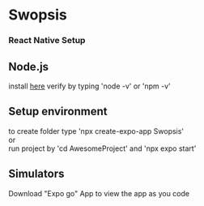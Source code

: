 # Swopsis


### React Native Setup

## Node.js 
install [here](https://nodejs.org/en/download)
verify by typing 'node -v' or 'npm -v'

## Setup environment
to create folder type 'npx create-expo-app Swopsis'  
or  
run project by 'cd AwesomeProject' and 'npx expo start'

## Simulators
Download "Expo go" App to view the app as you code  

